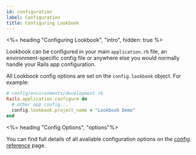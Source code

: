 ```yaml
---
id: configuration
label: Configuration
title: Configuring Lookbook
---
```


<%= heading "Configuring Lookbook", "intro", hidden: true %>

Lookbook can be configured in your main `application.rb` file, an environment-specific config file or anywhere else you would normally handle your Rails app configuration.

All Lookbook config options are set on the `config.lookbook` object. For example:

```ruby
# config/environments/development.rb
Rails.application.configure do
  # other app config...
  config.lookbook.project_name = "Lookbook Demo"
end
```

<%= heading "Config Options", "options"%>

You can find full details of all available configuration options on the [config reference](<%= guide_url(:config_reference) %>) page.